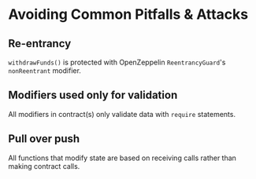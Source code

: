 # Avoiding Common Pitfalls & Attacks

## Re-entrancy

`withdrawFunds()` is protected with OpenZeppelin `ReentrancyGuard`'s `nonReentrant` modifier.

## Modifiers used only for validation

All modifiers in contract(s) only validate data with `require` statements.

## Pull over push

All functions that modify state are based on receiving calls rather than making contract calls.